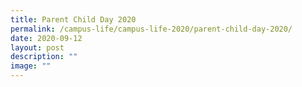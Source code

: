 ```yaml
---
title: Parent Child Day 2020
permalink: /campus-life/campus-life-2020/parent-child-day-2020/
date: 2020-09-12
layout: post
description: ""
image: ""
---
```

